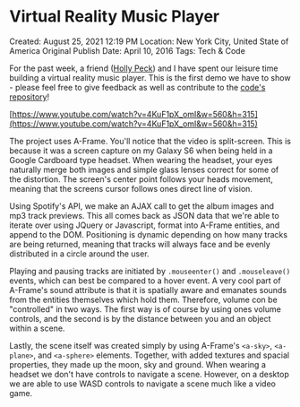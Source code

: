 # Virtual Reality Music Player

Created: August 25, 2021 12:19 PM
Location: New York City, United State of America
Original Publish Date: April 10, 2016
Tags: Tech & Code

For the past week, a friend ([Holly Peck](http://blog.holly-peck.com/)) and I have spent our leisure time building a virtual reality music player. This is the first demo we have to show - please feel free to give feedback as well as contribute to the [code's repository](https://github.com/sebscholl/koo-vr/tree/master/a-frame-playlister)!

[https://www.youtube.com/watch?v=4KuF1pX_omI&w=560&h=315](https://www.youtube.com/watch?v=4KuF1pX_omI&w=560&h=315)

The project uses A-Frame. You'll notice that the video is split-screen. This is because it was a screen capture on my Galaxy S6 when being held in a Google Cardboard type headset. When wearing the headset, your eyes naturally merge both images and simple glass lenses correct for some of the distortion. The screen's center point follows your heads movement, meaning that the screens cursor follows ones direct line of vision.

Using Spotify's API, we make an AJAX call to get the album images and mp3 track previews. This all comes back as JSON data that we're able to iterate over using JQuery or Javascript, format into A-Frame entities, and append to the DOM. Positioning is dynamic depending on how many tracks are being returned, meaning that tracks will always face and be evenly distributed in a circle around the user.

Playing and pausing tracks are initiated by `.mouseenter()` and `.mouseleave()` events, which can best be compared to a hover event. A very cool part of A-Frame's sound attribute is that it is spatially aware and emanates sounds from the entities themselves which hold them. Therefore, volume con be "controlled" in two ways. The first way is of course by using ones volume controls, and the second is by the distance between you and an object within a scene.

Lastly, the scene itself was created simply by using A-Frame's `<a-sky>`, `<a-plane>`, and `<a-sphere>` elements. Together, with added textures and spacial properties, they made up the moon, sky and ground. When wearing a headset we don't have controls to navigate a scene. However, on a desktop we are able to use WASD controls to navigate a scene much like a video game.